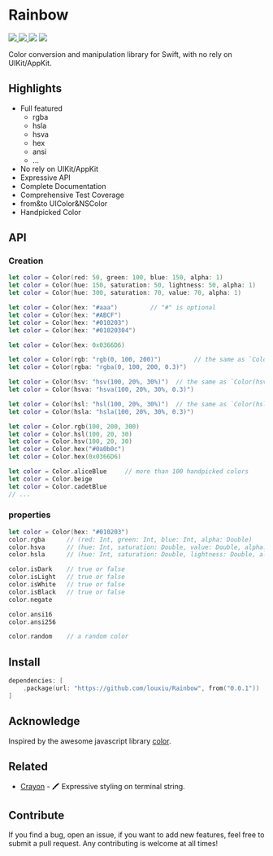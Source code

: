 # Rainbow

<p>
<a href="https://travis-ci.org/louxiu/Rainbow">
  <img src="https://travis-ci.org/louxiu/Rainbow.svg?branch=master">
</a>
<a href="https://github.com/louxiu/Rainbow/releases">
  <img src="https://img.shields.io/github/tag/louxiu/Rainbow.svg">
</a>
<img src="https://img.shields.io/badge/platform-iOS%20%7C%20macOS%20%7C%20watchOS%20%7C%20tvOS%20%7C%20Linux-lightgrey.svg">
<img src="https://img.shields.io/github/license/louxiu/Rainbow.svg">
</p>
<p>Color conversion and manipulation library for Swift, with no rely on UIKit/AppKit.</p>

## Highlights

- Full featured
	- rgba
	- hsla
	- hsva
	- hex
	- ansi
	- ...
- No rely on UIKit/AppKit
- Expressive API
- Complete Documentation
- Comprehensive Test Coverage
- from&to UIColor&NSColor
- Handpicked Color

## API

### Creation

```swift
let color = Color(red: 50, green: 100, blue: 150, alpha: 1)
let color = Color(hue: 150, saturation: 50, lightness: 50, alpha: 1)
let color = Color(hue: 300, saturation: 70, value: 70, alpha: 1)

let color = Color(hex: "#aaa")         // "#" is optional
let color = Color(hex: "#ABCF")        
let color = Color(hex: "#010203")      
let color = Color(hex: "#01020304")    

let color = Color(hex: 0x0366D6)

let color = Color(rgb: "rgb(0, 100, 200)")         // the same as `Color(rgba:)"
let color = Color(rgba: "rgba(0, 100, 200, 0.3)")

let color = Color(hsv: "hsv(100, 20%, 30%)")  // the same as `Color(hsva:)"
let color = Color(hsva: "hsva(100, 20%, 30%, 0.3)")

let color = Color(hsl: "hsl(100, 20%, 30%)")  // the same as `Color(hsla:)"
let color = Color(hsla: "hsla(100, 20%, 30%, 0.3)")

let color = Color.rgb(100, 200, 300)
let color = Color.hsl(100, 20, 30)
let color = Color.hsv(100, 20, 30)
let color = Color.hex("#0a0b0c")
let color = Color.hex(0x0366D6)

let color = Color.aliceBlue		// more than 100 handpicked colors
let color = Color.beige
let color = Color.cadetBlue
// ...
```

### properties

```swift
let color = Color(hex: "#010203")
color.rgba      // (red: Int, green: Int, blue: Int, alpha: Double)
color.hsva      // (hue: Int, saturation: Double, value: Double, alpha: Double)
color.hsla      // (hue: Int, saturation: Double, lightness: Double, alpha: Double)

color.isDark    // true or false
color.isLight   // true or false
color.isWhite   // true or false
color.isBlack   // true or false
color.negate

color.ansi16
color.ansi256

color.random    // a random color
```

## Install

```swift
dependencies: [
    .package(url: "https://github.com/louxiu/Rainbow", from("0.0.1"))
]
```

## Acknowledge

Inspired by the awesome javascript library [color](https://github.com/Qix-/color).

## Related

- [Crayon](https://github.com/louxiu/Crayon) - 🖍 Expressive styling on terminal string.

## Contribute

If you find a bug, open an issue, if you want to add new features, feel free to submit a pull request. Any contributing is welcome at all times!


